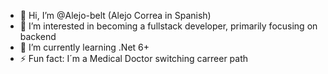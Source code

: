 - 👋 Hi, I’m @Alejo-belt (Alejo Correa in Spanish)
- 👀 I’m interested in becoming a fullstack developer, primarily focusing on backend
- 🌱 I’m currently learning .Net 6+
- ⚡ Fun fact: I´m a Medical Doctor switching carreer path

<!---
Alejo-belt/Alejo-belt is a ✨ special ✨ repository because its `README.md` (this file) appears on your GitHub profile.
You can click the Preview link to take a look at your changes.
--->
